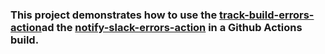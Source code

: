 ### This project demonstrates how to use the [track-build-errors-action](https://github.com/spring-projects/track-build-errors-action)ad the [notify-slack-errors-action](https://github.com/spring-projects/notify-slack-errors-action) in a Github Actions build.
